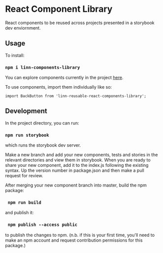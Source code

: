 # React Component Library

React components to be reused across projects presented in a storybook dev enviornment.


## Usage
To install: 

### `npm i linn-components-library`

You can explore components currently in the project [here](https://fervent-einstein-8b4f23.netlify.com/).

To use components, import them individually like so: 

```
import BackButton from 'linn-reusable-react-components-library';
```

## Development

In the project directory, you can run:

### `npm run storybook`

which runs the storybook dev server.

Make a new branch and add your new components, tests and stories in the relevant directories and view them in storybook.
When you are ready to share your new component, add it to the index.js following the existing syntax. Up the version number in package.json and then make a pull request for review.

After merging your new component branch into master, build the npm package: 

### ` npm run build` 

and publish it: 

### ` npm publish --access public` 

to publish the changes to npm. (n.b. if this is your first time, you'll need to make an npm account and request contribution permissions for this package.)


